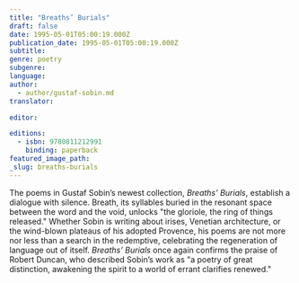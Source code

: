 ```yaml
---
title: "Breaths’ Burials"
draft: false
date: 1995-05-01T05:00:19.000Z
publication_date: 1995-05-01T05:00:19.000Z
subtitle:
genre: poetry
subgenre:
language:
author:
  - author/gustaf-sobin.md
translator:

editor:

editions:
  - isbn: 9780811212991
    binding: paperback
featured_image_path:
_slug: breaths-burials
---
```


The poems in Gustaf Sobin’s newest collection, _Breaths’ Burials_, establish a dialogue with silence. Breath, its syllables buried in the resonant space between the word and the void, unlocks "the gloriole, the ring of things released." Whether Sobin is writing about irises, Venetian architecture, or the wind-blown plateaus of his adopted Provence, his poems are not more nor less than a search in the redemptive, celebrating the regeneration of language out of itself. _Breaths’ Burials_ once again confirms the praise of Robert Duncan, who described Sobin’s work as "a poetry of great distinction, awakening the spirit to a world of errant clarifies renewed."

